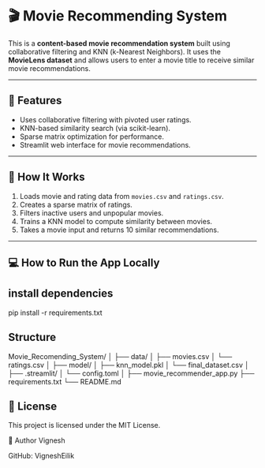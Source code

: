 # 🎬 Movie Recommending System

This is a **content-based movie recommendation system** built using collaborative filtering and KNN (k-Nearest Neighbors). It uses the **MovieLens dataset** and allows users to enter a movie title to receive similar movie recommendations.

---

## 🚀 Features
- Uses collaborative filtering with pivoted user ratings.
- KNN-based similarity search (via scikit-learn).
- Sparse matrix optimization for performance.
- Streamlit web interface for movie recommendations.

---

## 🧠 How It Works

1. Loads movie and rating data from `movies.csv` and `ratings.csv`.
2. Creates a sparse matrix of ratings.
3. Filters inactive users and unpopular movies.
4. Trains a KNN model to compute similarity between movies.
5. Takes a movie input and returns 10 similar recommendations.

---

## 💻 How to Run the App Locally

## install dependencies
pip install -r requirements.txt

## Structure

Movie_Recomending_System/
│
├── data/
│   ├── movies.csv
│   └── ratings.csv
│
├── model/
│   ├── knn_model.pkl
│   └── final_dataset.csv
│
├── .streamlit/
│   └── config.toml
│
├── movie_recommender_app.py
├── requirements.txt
└── README.md


##  📜 License

This project is licensed under the MIT License.

👤 Author
Vignesh 

GitHub: VigneshEilik 


